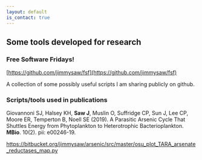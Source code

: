 ```yaml
---
layout: default
is_contact: true
---
```


## Some tools developed for research

### Free Software Fridays! 
[https://github.com/jimmysaw/fsf](https://github.com/jimmysaw/fsf)

A collection of some possibly useful scripts I am sharing publicly on github.


### Scripts/tools used in publications

Giovannoni SJ, Halsey KH, **Saw J**, Muslin O, Suffridge CP, Sun J, Lee CP, Moore ER, Temperton B, Noell SE (2019). A Parasitic Arsenic Cycle That Shuttles Energy from Phytoplankton to Heterotrophic Bacterioplankton. **MBio**. 10(2). pii: e00246-19.

https://bitbucket.org/jimmysaw/arsenic/src/master/osu_plot_TARA_arsenate_reductases_map.py
